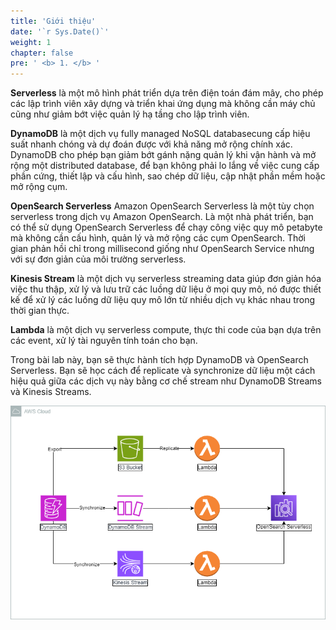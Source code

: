 ```yaml
---
title: 'Giới thiệu'
date: '`r Sys.Date()`'
weight: 1
chapter: false
pre: ' <b> 1. </b> '
---
```


**Serverless** là một mô hình phát triển dựa trên điện toán đám mây, cho phép các lập trình viên xây dựng và triển khai ứng dụng mà không cần máy chủ cũng như giảm bớt việc quản lý hạ tầng cho lập trình viên.

**DynamoDB** là một dịch vụ fully managed NoSQL databasecung cấp hiệu suất nhanh chóng và dự đoán được với khả năng mở rộng chính xác. DynamoDB cho phép bạn giảm bớt gánh nặng quản lý khi vận hành và mở rộng một distributed database, để bạn không phải lo lắng về việc cung cấp phần cứng, thiết lập và cấu hình, sao chép dữ liệu, cập nhật phần mềm hoặc mở rộng cụm.

**OpenSearch Serverless** Amazon OpenSearch Serverless là một tùy chọn serverless trong dịch vụ Amazon OpenSearch. Là một nhà phát triển, bạn có thể sử dụng OpenSearch Serverless để chạy công việc quy mô petabyte mà không cần cấu hình, quản lý và mở rộng các cụm OpenSearch. Thời gian phản hồi chỉ trong millisecond giống như OpenSearch Service nhưng với sự đơn giản của môi trường serverless.

**Kinesis Stream** là một dịch vụ serverless streaming data giúp đơn giản hóa việc thu thập, xử lý và lưu trữ các luồng dữ liệu ở mọi quy mô, nó được thiết kế để xử lý các luồng dữ liệu quy mô lớn từ nhiều dịch vụ khác nhau trong thời gian thực.

**Lambda** là một dịch vụ serverless compute, thực thi code của bạn dựa trên các event, xử lý tài nguyên tính toán cho bạn.

Trong bài lab này, bạn sẽ thực hành tích hợp DynamoDB và OpenSearch Serverless. Bạn sẽ học cách để replicate và synchronize dữ liệu một cách hiệu quả giữa các dịch vụ này bằng cơ chế stream như DynamoDB Streams và Kinesis Streams.

![Introduce](/images/1.introduce/001-introduce.png)
